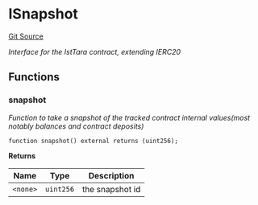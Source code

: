 # ISnapshot
[Git Source](https://github.com-VargaElod23/Lara-staking/liquid-staking/blob/93907a3b8fb9a6839cf7eb3e681388f7e558b230/contracts/interfaces/ISnapshot.sol)

*Interface for the IstTara contract, extending IERC20*


## Functions
### snapshot

*Function to take a snapshot of the tracked contract internal values(most notably balances and contract deposits)*


```solidity
function snapshot() external returns (uint256);
```
**Returns**

|Name|Type|Description|
|----|----|-----------|
|`<none>`|`uint256`|the snapshot id|


